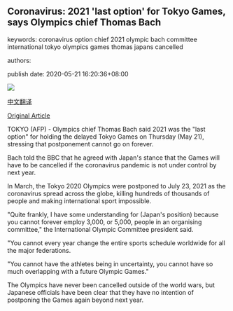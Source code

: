 ## Coronavirus: 2021 'last option' for Tokyo Games, says Olympics chief Thomas Bach

keywords: coronavirus option chief 2021 olympic bach committee international tokyo olympics games thomas japans cancelled

authors: 

publish date: 2020-05-21 16:20:36+08:00

![](https://www.straitstimes.com/sites/default/files/styles/x_large/public/articles/2020/05/21/yq-japoly-21052022.jpg?itok=t1bhvCMk)

[中文翻译](Coronavirus%3A%202021%20%27last%20option%27%20for%20Tokyo%20Games%2C%20says%20Olympics%20chief%20Thomas%20Bach_zh.md)

[Original Article](https://www.straitstimes.com/sport/coronavirus-2021-last-option-for-tokyo-games-says-olympics-chief-thomas-bach)

TOKYO (AFP) - Olympics chief Thomas Bach said 2021 was the "last option" for holding the delayed Tokyo Games on Thursday (May 21), stressing that postponement cannot go on forever.

Bach told the BBC that he agreed with Japan's stance that the Games will have to be cancelled if the coronavirus pandemic is not under control by next year.

In March, the Tokyo 2020 Olympics were postponed to July 23, 2021 as the coronavirus spread across the globe, killing hundreds of thousands of people and making international sport impossible.

"Quite frankly, I have some understanding for (Japan's position) because you cannot forever employ 3,000, or 5,000, people in an organising committee," the International Olympic Committee president said.

"You cannot every year change the entire sports schedule worldwide for all the major federations.

"You cannot have the athletes being in uncertainty, you cannot have so much overlapping with a future Olympic Games."

The Olympics have never been cancelled outside of the world wars, but Japanese officials have been clear that they have no intention of postponing the Games again beyond next year.